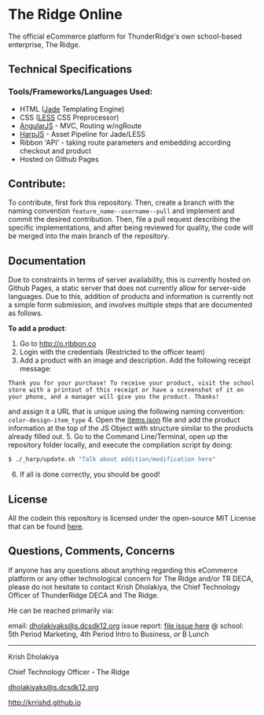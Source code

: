 # The Ridge Online

The official eCommerce platform for ThunderRidge's own school-based enterprise, The Ridge.

## Technical Specifications

### Tools/Frameworks/Languages Used:

* HTML ([Jade](http://jade-lang.com) Templating Engine)
* CSS ([LESS](http://lesscss.org) CSS Preprocessor)
* [AngularJS](http://angularjs.org) - MVC, Routing w/ngRoute
* [HarpJS](http://harpjs.com) - Asset Pipeline for Jade/LESS
* Ribbon 'API' - taking route parameters and embedding according checkout and product
* Hosted on Github Pages

## Contribute:

To contribute, first fork this repository. Then, create a branch with the naming convention ```feature_name--username--pull``` and implement and commit the desired contribution. Then, file a pull request describing the specific implementations, and after being reviewed for quality, the code will be merged into the main branch of the repository.

## Documentation

Due to constraints in terms of server availability, this is currently hosted on Github Pages, a static server that does not currently allow for server-side languages. Due to this, addition of products and information is currently not a simple form submission, and involves multiple steps that are documented as follows.

**To add a product**:

1. Go to http://o.ribbon.co
2. Login with the credentials (Restricted to the officer team)
3. Add a product with an image and description. Add the following receipt message:

```
Thank you for your purchase! To receive your product, visit the school store with a printout of this receipt or have a screenshot of it on your phone, and a manager will give you the product. Thanks!
```
and assign it a URL that is unique using the following naming convention: ```color-design-item_type```
4. Open the [items.json](_harp/items.json) file and add the product information at the top of the JS Object with structure similar to the products already filled out.
5. Go to the Command Line/Terminal, open up the repository folder locally, and execute the compilation script by doing:

```bash
$ ./_harp/update.sh "Talk about addition/modification here"
```

6. If all is done correctly, you should be good!

## License

All the codein this repository is licensed under the open-source MIT License that can be found [here](LICENSE).

## Questions, Comments, Concerns

If anyone has any questions about anything regarding this eCommerce platform or any other technological concern for The Ridge and/or TR DECA, please do not hesitate to contact Krish Dholakiya, the Chief Technology Officer of ThunderRidge DECA and The Ridge.

He can be reached primarily via:

email: dholakiyaks@s.dcsdk12.org
issue report: [file issue here](https://github.com/TRHS-DECA/the-ridge/issues)
@ school: 5th Period Marketing, 4th Period Intro to Business, *or* B Lunch

---

Krish Dholakiya

Chief Technology Officer - The Ridge

dholakiyaks@s.dcsdk12.org

http://krrishd.github.io